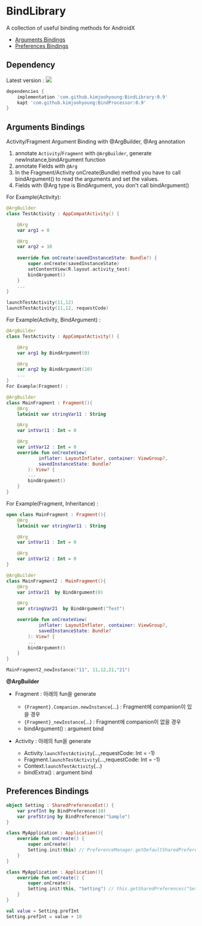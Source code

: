 
# BindLibrary 

A collection of useful binding methods for AndroidX

* [Arguments Bindings](#arguments-bindings)
* [Preferences Bindings](#preferences-bindings)

## Dependency
Latest version : [![](https://jitpack.io/v/kimjoohyoung/BindLibrary.svg)](https://jitpack.io/#kimjoohyoung/BindLibrary)
```groovy
dependencies {
	implementation 'com.github.kimjoohyoung:BindLibrary:0.9'
	kapt 'com.github.kimjoohyoung:BindProcessor:0.9'
}
```


## Arguments Bindings
Activity/Fragment Argument Binding with @ArgBuilder, @Arg annotation

1. annotate `Activity`/`Fragment` with `@ArgBuilder`, generate newInstance,bindArgument function
2. annotate Fields with `@Arg`
3. In the Fragment/Activity onCreate(Bundle) method you have to call bindArgument() to read the arguments and set the values.
4. Fields with @Arg type is BindArgument, you don't call bindArgument()


For Example(Activity):
```kotlin
@ArgBuilder
class TestActivity : AppCompatActivity() {

    @Arg
    var arg1 = 0

    @Arg
    var arg2 = 10
    
    override fun onCreate(savedInstanceState: Bundle?) {
        super.onCreate(savedInstanceState)
        setContentView(R.layout.activity_test)
        bindArgument()
    }
    ...
}
```
```kotlin
launchTestActivity(11,12)
launchTestActivity(11,12, requestCode)
```

For Example(Activity, BindArgument) : 
```kotlin
@ArgBuilder
class TestActivity : AppCompatActivity() {

    @Arg
    var arg1 by BindArgument(0)

    @Arg
    var arg2 by BindArgument(10)
    ...
}
For Example(Fragment) : 
```
```kotlin
@ArgBuilder
class MainFragment : Fragment(){
    @Arg
    lateinit var stringVar11 : String

    @Arg
    var intVar11 : Int = 0

    @Arg
    var intVar12 : Int = 0
    override fun onCreateView(
            inflater: LayoutInflater, container: ViewGroup?,
            savedInstanceState: Bundle?
        ): View? {
        ...
        bindArgument()
    }
}
```
For Example(Fragment, Inheritance) : 
```kotlin
open class MainFragment : Fragment(){
    @Arg
    lateinit var stringVar11 : String

    @Arg
    var intVar11 : Int = 0

    @Arg
    var intVar12 : Int = 0
}
```
```kotlin
@ArgBuilder
class MainFragment2 : MainFragment(){
    @Arg
    var intVar21  by BindArgument(0)

    @Arg
    var stringVar21  by BindArgument("Test")

	override fun onCreateView(
            inflater: LayoutInflater, container: ViewGroup?,
            savedInstanceState: Bundle?
        ): View? {
        ...
        bindArgument()
    }
}
```
```kotlin
MainFragment2_newInstance("11", 11,12,21,"21")
```
**@ArgBuilder**

  * Fragment : 아래의 fun을 generate
    - `{Fragment}.Companion.newInstance`(...) :  Fragment에 companion이 있을 경우 
    - `{Fragment}_newInstance`(...) :  Fragment에 companion이 없을 경우 
    - bindArgument() : argument bind
  
  * Activity : 아래의 fun을 generate
    - Activity.`launchTestActivity`(...,requestCode: Int = -1)
    - Fragment.`launchTestActivity`(...,requestCode: Int = -1)
    - Context.`launchTestActivity`(...)
    - bindExtra() : argument bind
   

## Preferences Bindings
```kotlin
object Setting : SharedPreferenceExt() {
    var prefInt by BindPreference(10)
    var prefString by BindPreference("Sample")
}
```

```kotlin
class MyApplication : Application(){
    override fun onCreate() {
        super.onCreate()
        Setting.init(this) // PreferenceManager.getDefaultSharedPreferences(this)
    }
}
```

```kotlin
class MyApplication : Application(){
    override fun onCreate() {
        super.onCreate()
        Setting.init(this, "Setting") // this.getSharedPreferences("Setting", MODE_PRIVATE)
    }
}
```
```kotlin
val value = Setting.prefInt
Setting.prefInt = value + 10
```

